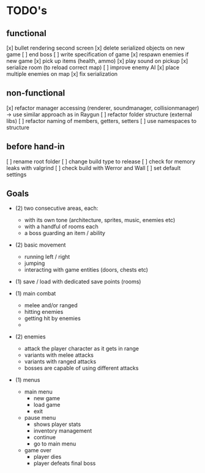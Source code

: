 # TODO's

## functional 

[x] bullet rendering second screen
[x] delete serialized objects on new game
[ ] end boss
[ ] write specification of game
[x] respawn enemies if new game
[x] pick up items (health, ammo)
[x] play sound on pickup
[x] serialize room (to reload correct map)
[ ] improve enemy AI
[x] place multiple enemies on map
[x] fix serialization

## non-functional

[x] refactor manager accessing (renderer, soundmanager, collisionmanager) -> use similar approach as in Raygun
[ ] refactor folder structure (external libs)
[ ] refactor naming of members, getters, setters
[ ] use namespaces to structure

## before hand-in

[ ] rename root folder
[ ] change build type to release
[ ] check for memory leaks with valgrind
[ ] check build with Werror and Wall
[ ] set default settings



## Goals

- (2) two consecutive areas, each:
    - with its own tone (architecture, sprites, music, enemies etc)
    - with a handful of rooms each
    - a boss guarding an item / ability
  
- (2) basic movement
    - running left / right
    - jumping
    - interacting with game entities (doors, chests etc)
  
- (1) save / load with dedicated save points (rooms)

- (1) main combat
    - melee and/or ranged
    - hitting enemies
    - getting hit by enemies
  - 
- (2) enemies
    - attack the player character as it gets in range
    - variants with melee attacks
    - variants with ranged attacks
    - bosses are capable of using different attacks

- (1) menus
    - main menu
        - new game
        - load game
        - exit
    - pause menu
        - shows player stats
        - inventory management
        - continue
        - go to main menu
    - game over
        - player dies
        - player defeats final boss
